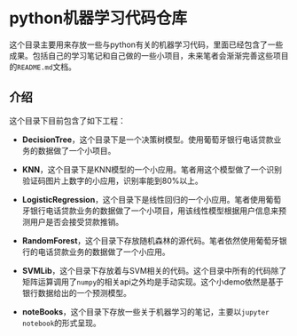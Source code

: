 # python机器学习代码仓库

这个目录主要用来存放一些与python有关的机器学习代码，里面已经包含了一些成果。包括自己的学习笔记和自己做的一些小项目，未来笔者会渐渐完善这些项目的`README.md`文档。

## 介绍

这个目录下目前包含了如下工程：

* **DecisionTree**，这个目录下是一个决策树模型。使用葡萄牙银行电话贷款业务的数据做了一个小项目。

* **KNN**，这个目录下是KNN模型的一个小应用。笔者用这个模型做了一个识别验证码图片上数字的小应用，识别率能到80%以上。

* **LogisticRegression**，这个目录下是线性回归的一个小应用。笔者使用葡萄牙银行电话贷款业务的数据做了一个小项目，用该线性模型根据用户信息来预测用户是否会接受贷款推销。

* **RandomForest**，这个目录下存放随机森林的源代码。笔者依然使用葡萄牙银行的电话贷款业务的数据做了一个小应用。

* **SVMLib**，这个目录下存放着与SVM相关的代码。这个目录中所有的代码除了矩阵运算调用了`numpy`的相关api之外均是手动实现。这个小demo依然是基于银行数据给出的一个预测模型。

* **noteBooks**，这个目录下存放一些关于机器学习的笔记，主要以`jupyter notebook`的形式呈现。
